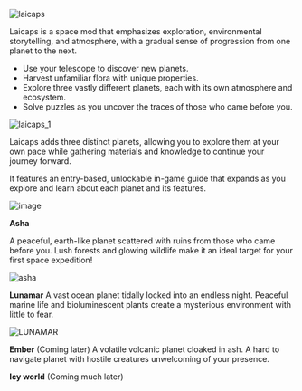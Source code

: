 
![laicaps](https://github.com/user-attachments/assets/75e2c258-71e7-4bb0-9bb6-0eba9783b9b6)


Laicaps is a space mod that emphasizes exploration, environmental storytelling, and atmosphere, with a gradual sense of progression from one planet to the next.

- Use your telescope to discover new planets. 
- Harvest unfamiliar flora with unique properties. 
- Explore three vastly different planets, each with its own atmosphere and ecosystem.
- Solve puzzles as you uncover the traces of those who came before you.


![laicaps_1](https://github.com/user-attachments/assets/f81a8048-e926-4d47-ae3f-fbb30b8f355e)


Laicaps adds three distinct planets, allowing you to explore them at your own pace while gathering materials and knowledge to continue your journey forward.

It features an entry-based, unlockable in-game guide that expands as you explore and learn about each planet and its features.

![image](https://github.com/user-attachments/assets/a6ffcede-77be-4b93-8f5b-175a61342cd5)


**Asha**

A peaceful, earth-like planet scattered with ruins from those who came before you. Lush forests and glowing wildlife make it an ideal target for your first space expedition!

![asha](https://github.com/user-attachments/assets/09a57bdf-2ca9-45e3-91e8-3330d7c0a925)


**Lunamar** 
A vast ocean planet tidally locked into an endless night. Peaceful marine life and bioluminescent plants create a mysterious environment with little to fear.


![LUNAMAR](https://github.com/user-attachments/assets/ea102136-f22c-498e-9807-1dcce8afb969)


**Ember** (Coming later)
A volatile volcanic planet cloaked in ash. A hard to navigate planet with hostile creatures unwelcoming of your presence.


**Icy world** (Coming much later)

